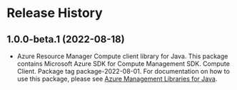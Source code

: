 # Release History

## 1.0.0-beta.1 (2022-08-18)

- Azure Resource Manager Compute client library for Java. This package contains Microsoft Azure SDK for Compute Management SDK. Compute Client. Package tag package-2022-08-01. For documentation on how to use this package, please see [Azure Management Libraries for Java](https://aka.ms/azsdk/java/mgmt).
